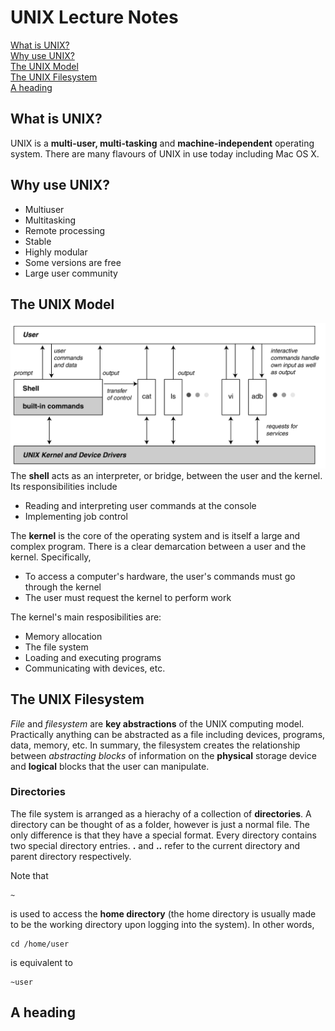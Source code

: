 # UNIX Lecture Notes

[What is UNIX?](#what-is-unix)<br>
[Why use UNIX?](#why-use-unix)<br>
[The UNIX Model](#the-unix-model)<br>
[The UNIX Filesystem](#the-unix-filesystem)<br>
[A heading](#a-heading)<br>

## What is UNIX?
UNIX is a **multi-user, multi-tasking** and **machine-independent** operating system.  There are many flavours of UNIX in use today including Mac OS X.

## Why use UNIX?
* Multiuser
* Multitasking
* Remote processing
* Stable
* Highly modular
* Some versions are free
* Large user community

## The UNIX Model
![Image of the UNIX Model](./Images/UNIX_model.png)
The **shell** acts as an interpreter, or bridge, between the user and the kernel.  Its responsibilities include 
* Reading and interpreting user commands at the console
* Implementing job control

The **kernel** is the core of the operating system and is itself a large and complex program.  There is a clear demarcation between a user and the kernel.  Specifically,
* To access a computer's hardware, the user's commands must go through the kernel
* The user must request the kernel to perform work

The kernel's main resposibilities are:
* Memory allocation
* The file system
* Loading and executing programs
* Communicating with devices, etc.

## The UNIX Filesystem
*File* and *filesystem* are **key abstractions** of the UNIX computing model.  Practically anything can be abstracted as a file including devices, programs, data, memory, etc.  In summary, the filesystem creates the relationship between *abstracting blocks* of information on the **physical** storage device and **logical** blocks that the user can manipulate.


### Directories
The file system is arranged as a hierachy of a collection of **directories**.  A directory can be thought of as a folder, however is just a normal file.  The only difference is that they have a special format.  Every directory contains two special directory entries. **.** and **..** refer to the current directory and parent directory respectively.

Note that
```shell
~
``` 
is used to access the **home directory** (the home directory is usually made to be the working directory upon logging into the system).  In other words,
```shell
cd /home/user
```
is equivalent to
```shell
~user
```
## A heading
